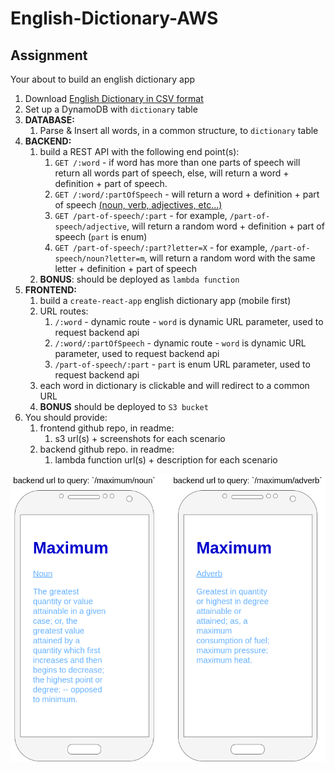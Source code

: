 # English-Dictionary-AWS

## Assignment

Your about to build an english dictionary app

1. Download [English Dictionary in CSV format](https://www.bragitoff.com/2016/03/english-dictionary-in-csv-format/)
2. Set up a DynamoDB with `dictionary` table
3. **DATABASE:**
   1. Parse & Insert all words, in a common structure, to `dictionary` table
4. **BACKEND:**
   1. build a REST API with the following end point(s):
      1. `GET /:word` - if word has more than one parts of speech will return all words part of speech, else, will return a word + definition + part of speech.
      2. `GET /:word/:partOfSpeech` - will return a word + definition + part of speech [(noun, verb, adjectives, etc...)](https://www.dictionary.com/e/parts-of-speech/)
      3. `GET /part-of-speech/:part` - for example, `/part-of-speech/adjective`, will return a random word + definition + part of speech (`part` is enum)
      4. `GET /part-of-speech/:part?letter=X` - for example, `/part-of-speech/noun?letter=m`, will return a random word with the same letter + definition + part of speech
   2. **BONUS**: should be deployed as `lambda function`
5. **FRONTEND:**
   1. build a `create-react-app` english dictionary app (mobile first)
   2. URL routes:
      1. `/:word` - dynamic route - `word` is dynamic URL parameter, used to request backend api
      1. `/:word/:partOfSpeech` - dynamic route - `word` is dynamic URL parameter, used to request backend api
      1. `/part-of-speech/:part` - `part` is enum URL parameter, used to request backend api
   3. each word in dictionary is clickable and will redirect to a common URL
   4. **BONUS** should be deployed to `S3 bucket`
6. You should provide:
   1. frontend github repo, in readme:
      1. s3 url(s) + screenshots for each scenario
   2. backend github repo. in readme:
      1. lambda function url(s) + description for each scenario

![alt text](./dictionary_app_mockup.png 'Dictionary App Mockup')
